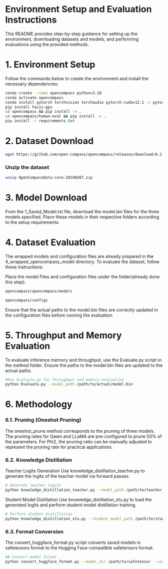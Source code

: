 
# Environment Setup and Evaluation Instructions

This README provides step-by-step guidance for setting up the environment, downloading datasets and models, and performing evaluations using the provided methods.

# 1. Environment Setup

Follow the commands below to create the environment and install the necessary dependencies:


```bash
conda create --name opencompass python=3.10 
conda activate opencompass
conda install pytorch torchvision torchaudio pytorch-cuda=12.1 -c pytorch -c nvidia
pip install Faiss-gpu
cd opencompass && pip install -e .
cd opencompass/human-eval && pip install -e .
pip install -r requirements.txt
```

# 2. Dataset Download

```bash
wget https://github.com/open-compass/opencompass/releases/download/0.2.2.rc1/OpenCompassData-core-20240207.zip
```

### Unzip the dataset
```bash 
unzip OpenCompassData-core-20240207.zip
```

# 3. Model Download
From the 1_Saved_Model.txt file, download the model.bin files for the three models specified. Place these models in their respective folders according to the setup requirements.

# 4. Dataset Evaluation
The wrapped models and configuration files are already prepared in the 4_wrapped_opencompass_model directory. To evaluate the dataset, follow these instructions:

Place the model Files and configuration files under the folder(already done this step):
```bash
opencompass/opencompass/models

opencompass/configs
```
Ensure that the actual paths to the model.bin files are correctly updated in the configuration files before running the evaluation.

# 5. Throughput and Memory Evaluation
To evaluate inference memory and throughput, use the Evaluate.py script in the method folder. Ensure the paths to the model.bin files are updated to the actual paths.

```bash
#Run Evaluate.py for throughput and memory evaluation
python Evaluate.py --model_path /path/to/actual/model.bin
```

# 6. Methodology
### 6.1. Pruning (Oneshot Pruning)
The oneshot_prune method corresponds to the pruning of three models. The pruning rates for Qwen and LLaMA are pre-configured to prune 50% of the parameters. For Phi2, the pruning ratio can be manually adjusted to represent the pruning rate for practical applications.

### 6.2. Knowledge Distillation
Teacher Logits Generation
Use knowledge_distillation_teacher.py to generate the logits of the teacher model via forward passes.

```bash
# Generate teacher logits
python knowledge_distillation_teacher.py --model_path /path/to/teacher_model --output_dir /path/to/output/logits
```

Student Model Distillation
Use knowledge_distillation_stu.py to load the generated logits and perform student model distillation training.

```bash
# Perform student distillation
python knowledge_distillation_stu.py --student_model_path /path/to/student_model --teacher_logits_dir /path/to/logits --output_dir /path/to/output/student_model
```

### 6.3. Format Conversion
The convert_huggface_format.py script converts saved models in safetensors format to the Hugging Face-compatible safetensors format.

```bash
## Convert model format
python convert_huggface_format.py --model_dir /path/to/safetensor --save_dir /path/to/hugging